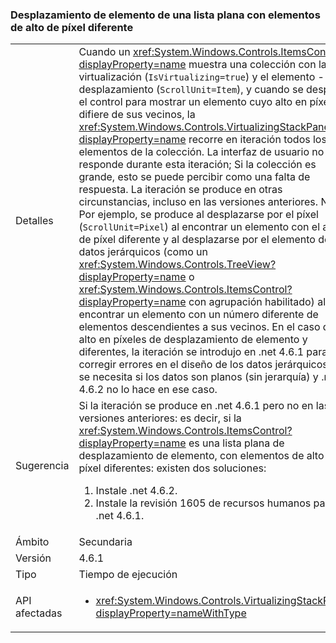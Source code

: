 ### <a name="item-scrolling-a-flat-list-with-items-of-different-pixel-height"></a>Desplazamiento de elemento de una lista plana con elementos de alto de píxel diferente

|   |   |
|---|---|
|Detalles|Cuando un <xref:System.Windows.Controls.ItemsControl?displayProperty=name> muestra una colección con la virtualización (<code>IsVirtualizing=true</code>) y el elemento - desplazamiento (<code>ScrollUnit=Item</code>), y cuando se desplaza el control para mostrar un elemento cuyo alto en píxeles difiere de sus vecinos, la <xref:System.Windows.Controls.VirtualizingStackPanel?displayProperty=name> recorre en iteración todos los elementos de la colección. La interfaz de usuario no responde durante esta iteración; Si la colección es grande, esto se puede percibir como una falta de respuesta. La iteración se produce en otras circunstancias, incluso en las versiones anteriores. NET. Por ejemplo, se produce al desplazarse por el píxel (<code>ScrollUnit=Pixel</code>) al encontrar un elemento con el alto de píxel diferente y al desplazarse por el elemento de datos jerárquicos (como un <xref:System.Windows.Controls.TreeView?displayProperty=name> o <xref:System.Windows.Controls.ItemsControl?displayProperty=name> con agrupación habilitado) al encontrar un elemento con un número diferente de elementos descendientes a sus vecinos. En el caso de alto en píxeles de desplazamiento de elemento y diferentes, la iteración se introdujo en .net 4.6.1 para corregir errores en el diseño de los datos jerárquicos.  No se necesita si los datos son planos (sin jerarquía) y .net 4.6.2 no lo hace en ese caso.|
|Sugerencia|Si la iteración se produce en .net 4.6.1 pero no en las versiones anteriores: es decir, si la <xref:System.Windows.Controls.ItemsControl?displayProperty=name> es una lista plana de desplazamiento de elemento, con elementos de alto de píxel diferentes: existen dos soluciones:<ol><li>Instale .net 4.6.2.</li><li>Instale la revisión 1605 de recursos humanos para .net 4.6.1.</li></ol>|
|Ámbito|Secundaria|
|Versión|4.6.1|
|Tipo|Tiempo de ejecución|
|API afectadas|<ul><li><xref:System.Windows.Controls.VirtualizingStackPanel?displayProperty=nameWithType></li></ul>|

